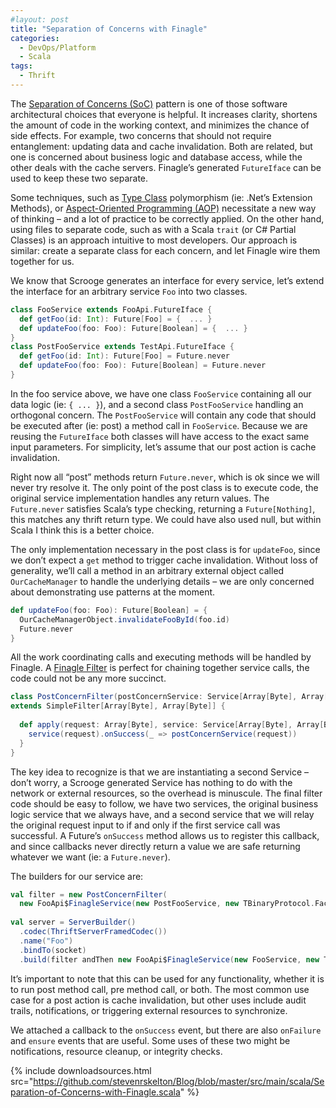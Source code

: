 ```yaml
---
#layout: post
title: "Separation of Concerns with Finagle"
categories:
  - DevOps/Platform
  - Scala
tags:
  - Thrift
---
```


The [Separation of Concerns (SoC)](http://en.wikipedia.org/wiki/Separation_of_concerns) pattern is one of those software
architectural choices that everyone is helpful. It increases clarity, shortens the amount of code in the working
context, and minimizes the chance of side effects. For example, two concerns that should not require entanglement:
updating data and cache invalidation. Both are related, but one is concerned about business logic and database access,
while the other deals with the cache servers. Finagle’s generated `FutureIface` can be used to keep these two separate.

Some techniques, such as [Type Class](http://en.wikipedia.org/wiki/Type_class) polymorphism (ie: .Net’s Extension
Methods), or [Aspect-Oriented Programming (AOP)](http://en.wikipedia.org/wiki/Aspect-oriented_programming) necessitate a
new way of thinking – and a lot of practice to be correctly applied. On the other hand, using files to separate code,
such as with a Scala `trait` (or C# Partial Classes) is an approach intuitive to most developers. Our approach is
similar: create a separate class for each concern, and let Finagle wire them together for us.

We know that Scrooge generates an interface for every service, let’s extend the interface for an arbitrary service `Foo`
into two classes.

```scala
class FooService extends FooApi.FutureIface {
  def getFoo(id: Int): Future[Foo] = {  ... }
  def updateFoo(foo: Foo): Future[Boolean] = {  ... }
}
class PostFooService extends TestApi.FutureIface {
  def getFoo(id: Int): Future[Foo] = Future.never
  def updateFoo(foo: Foo): Future[Boolean] = Future.never
}
```

In the foo service above, we have one class `FooService` containing all our data logic (ie: `{ ... }`), and a second
class `PostFooService` handling an orthogonal concern. The `PostFooService` will contain any code that should be
executed after (ie: post) a method call in `FooService`. Because we are reusing the `FutureIface` both classes will have
access to the exact same input parameters. For simplicity, let’s assume that our post action is cache invalidation.

Right now all “post” methods return `Future.never`, which is ok since we will never try resolve it. The only point of
the post class is to execute code, the original service implementation handles any return values. The `Future.never`
satisfies Scala’s type checking, returning a `Future[Nothing]`, this matches any thrift return type. We could have also
used null, but within Scala I think this is a better choice.

The only implementation necessary in the post class is for `updateFoo`, since we don’t expect a `get` method to trigger
cache invalidation. Without loss of generality, we’ll call a method in an arbitrary external object
called `OurCacheManager` to handle the underlying details – we are only concerned about demonstrating use patterns at
the moment.

```scala
def updateFoo(foo: Foo): Future[Boolean] = {
  OurCacheManagerObject.invalidateFooById(foo.id)
  Future.never
}
```

All the work coordinating calls and executing methods will be handled by Finagle.
A [Finagle Filter](https://github.com/twitter/finagle/blob/master/finagle-core/src/main/scala/com/twitter/finagle/Filter.scala)
is perfect for chaining together service calls, the code could not be any more succinct.

```scala
class PostConcernFilter(postConcernService: Service[Array[Byte], Array[Byte]]) 
extends SimpleFilter[Array[Byte], Array[Byte]] {
 
  def apply(request: Array[Byte], service: Service[Array[Byte], Array[Byte]]): Future[Array[Byte]] = {
    service(request).onSuccess(_ => postConcernService(request))
  }
}
```

The key idea to recognize is that we are instantiating a second Service – don’t worry, a Scrooge generated Service has
nothing to do with the network or external resources, so the overhead is minuscule. The final filter code should be easy
to follow, we have two services, the original business logic service that we always have, and a second service that we
will relay the original request input to if and only if the first service call was successful. A Future’s `onSuccess`
method allows us to register this callback, and since callbacks never directly return a value we are safe returning
whatever we want (ie: a `Future.never`).

The builders for our service are:

```scala
val filter = new PostConcernFilter(
  new FooApi$FinagleService(new PostFooService, new TBinaryProtocol.Factory))
 
val server = ServerBuilder()
  .codec(ThriftServerFramedCodec())
  .name("Foo")
  .bindTo(socket)
  .build(filter andThen new FooApi$FinagleService(new FooService, new TBinaryProtocol.Factory))
```

It’s important to note that this can be used for any functionality, whether it is to run post method call, pre method
call, or both. The most common use case for a post action is cache invalidation, but other uses include audit trails,
notifications, or triggering external resources to synchronize.

We attached a callback to the `onSuccess` event, but there are also `onFailure` and `ensure` events that are useful.
Some uses of these two might be notifications, resource cleanup, or integrity checks.

{%
include downloadsources.html
src="https://github.com/stevenrskelton/Blog/blob/master/src/main/scala/Separation-of-Concerns-with-Finagle.scala"
%}
